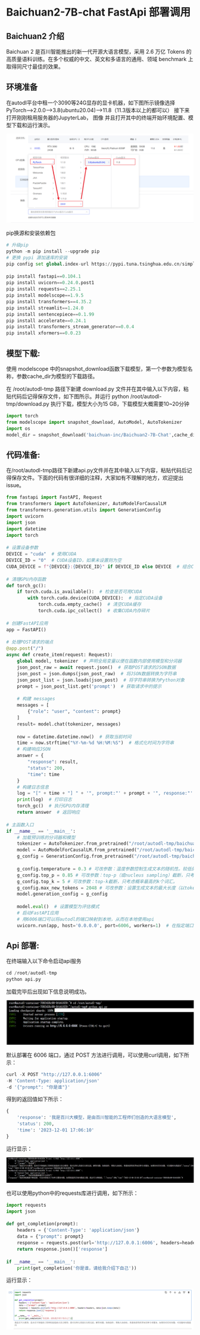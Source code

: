 # Baichuan2-7B-chat FastApi 部署调用

## Baichuan2 介绍

Baichuan 2 是百川智能推出的新一代开源大语言模型，采用 2.6 万亿 Tokens 的高质量语料训练。在多个权威的中文、英文和多语言的通用、领域 benchmark 上取得同尺寸最佳的效果。

## 环境准备

在autodl平台中租一个3090等24G显存的显卡机器，如下图所示镜像选择PyTorch-->2.0.0-->3.8(ubuntu20.04)-->11.8（11.3版本以上的都可以） 接下来打开刚刚租用服务器的JupyterLab， 图像 并且打开其中的终端开始环境配置、模型下载和运行演示。

![Alt text](images/image1.png)



pip换源和安装依赖包

```Python
# 升级pip
python -m pip install --upgrade pip
# 更换 pypi 源加速库的安装
pip config set global.index-url https://pypi.tuna.tsinghua.edu.cn/simple

pip install fastapi==0.104.1
pip install uvicorn==0.24.0.post1
pip install requests==2.25.1
pip install modelscope==1.9.5
pip install transformers==4.35.2
pip install streamlit==1.24.0
pip install sentencepiece==0.1.99
pip install accelerate==0.24.1
pip install transformers_stream_generator==0.0.4
pip install xformers==0.0.23 
```

## 模型下载:

使用 modelscope 中的snapshot_download函数下载模型，第一个参数为模型名称，参数cache_dir为模型的下载路径。

在 /root/autodl-tmp 路径下新建 download.py 文件并在其中输入以下内容，粘贴代码后记得保存文件，如下图所示。并运行 python /root/autodl-tmp/download.py 执行下载，模型大小为15 GB，下载模型大概需要10~20分钟

```Python
import torch
from modelscope import snapshot_download, AutoModel, AutoTokenizer
import os
model_dir = snapshot_download('baichuan-inc/Baichuan2-7B-Chat',cache_dir='/root/autodl-tmp', revision='v1.0.4')
```

## 代码准备:

在/root/autodl-tmp路径下新建api.py文件并在其中输入以下内容，粘贴代码后记得保存文件。下面的代码有很详细的注释，大家如有不理解的地方，欢迎提出issue。

```Python
from fastapi import FastAPI, Request
from transformers import AutoTokenizer, AutoModelForCausalLM
from transformers.generation.utils import GenerationConfig
import uvicorn
import json
import datetime
import torch

# 设置设备参数
DEVICE = "cuda"  # 使用CUDA
DEVICE_ID = "0"  # CUDA设备ID，如果未设置则为空
CUDA_DEVICE = f"{DEVICE}:{DEVICE_ID}" if DEVICE_ID else DEVICE  # 组合CUDA设备信息

# 清理GPU内存函数
def torch_gc():
    if torch.cuda.is_available():  # 检查是否可用CUDA
        with torch.cuda.device(CUDA_DEVICE):  # 指定CUDA设备
            torch.cuda.empty_cache()  # 清空CUDA缓存
            torch.cuda.ipc_collect()  # 收集CUDA内存碎片

# 创建FastAPI应用
app = FastAPI()

# 处理POST请求的端点
@app.post("/")
async def create_item(request: Request):
    global model, tokenizer  # 声明全局变量以便在函数内部使用模型和分词器
    json_post_raw = await request.json()  # 获取POST请求的JSON数据
    json_post = json.dumps(json_post_raw)  # 将JSON数据转换为字符串
    json_post_list = json.loads(json_post)  # 将字符串转换为Python对象
    prompt = json_post_list.get('prompt')  # 获取请求中的提示
    
    # 构建 messages      
    messages = [
        {"role": "user", "content": prompt}
    ]
    result= model.chat(tokenizer, messages)
    
    now = datetime.datetime.now()  # 获取当前时间
    time = now.strftime("%Y-%m-%d %H:%M:%S")  # 格式化时间为字符串
    # 构建响应JSON
    answer = {
        "response": result,
        "status": 200,
        "time": time
    }
    # 构建日志信息
    log = "[" + time + "] " + '", prompt:"' + prompt + '", response:"' + repr(result) + '"'
    print(log)  # 打印日志
    torch_gc()  # 执行GPU内存清理
    return answer  # 返回响应

# 主函数入口
if __name__ == '__main__':
    # 加载预训练的分词器和模型
    tokenizer = AutoTokenizer.from_pretrained("/root/autodl-tmp/baichuan-inc/Baichuan2-7B-Chat", trust_remote_code=True)
    model = AutoModelForCausalLM.from_pretrained("/root/autodl-tmp/baichuan-inc/Baichuan2-7B-Chat", trust_remote_code=True).to(torch.bfloat16).cuda()
    g_config = GenerationConfig.from_pretrained("/root/autodl-tmp/baichuan-inc/Baichuan2-7B-Chat")
    
    g_config.temperature = 0.3 # 可改参数：温度参数控制生成文本的随机性。较低的值使输出更加确定性和一致。
    g_config.top_p = 0.85 # 可改参数：top-p（或nucleus sampling）截断，只考虑累积概率达到此值的最高概率的词汇。
    g_config.top_k = 5 # 可改参数：top-k截断，只考虑概率最高的k个词汇。
    g_config.max_new_tokens = 2048 # 可改参数：设置生成文本的最大长度（以token为单位）。
    model.generation_config = g_config

    model.eval()  # 设置模型为评估模式
    # 启动FastAPI应用
    # 用6006端口可以将autodl的端口映射到本地，从而在本地使用api
    uvicorn.run(app, host='0.0.0.0', port=6006, workers=1)  # 在指定端口和主机上启动应用
```

## Api 部署:

在终端输入以下命令启动api服务

```Python
cd /root/autodl-tmp
python api.py
```

加载完毕后出现如下信息说明成功。

![Alt text](images/image2.png)

默认部署在 6006 端口，通过 POST 方法进行调用，可以使用curl调用，如下所示：

```Python
curl -X POST "http://127.0.0.1:6006" 
-H 'Content-Type: application/json' 
-d '{"prompt": "你是谁"}'
```

得到的返回值如下所示：

```Python
{
    'response': '我是百川大模型，是由百川智能的工程师们创造的大语言模型', 
    'status': 200, 
    'time': '2023-12-01 17:06:10'
}
```

运行显示：

![Alt text](images/image3.png)

也可以使用python中的requests库进行调用，如下所示：

```Python
import requests
import json

def get_completion(prompt):
    headers = {'Content-Type': 'application/json'}
    data = {"prompt": prompt}
    response = requests.post(url='http://127.0.0.1:6006', headers=headers, data=json.dumps(data))
    return response.json()['response']

if __name__ == '__main__':
    print(get_completion('你是谁，请给我介绍下自己'))
```

运行显示：

![Alt text](images/image4.png)



